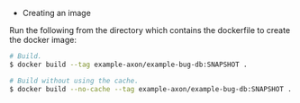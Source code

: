 * Creating an image

Run the following from the directory which contains the dockerfile to create the docker image:
```sh
# Build.
$ docker build --tag example-axon/example-bug-db:SNAPSHOT .

# Build without using the cache.
$ docker build --no-cache --tag example-axon/example-bug-db:SNAPSHOT .
```

